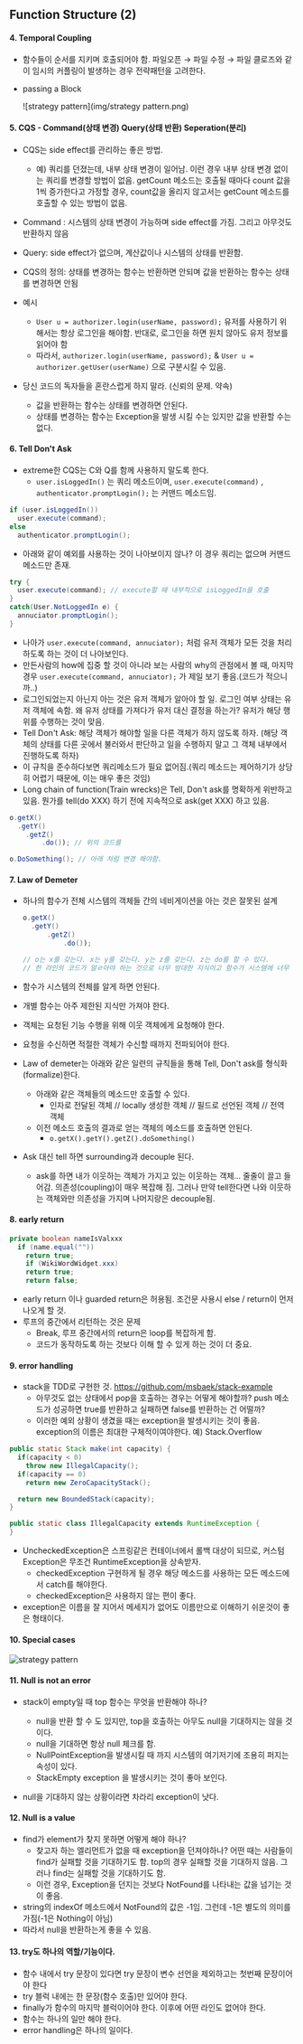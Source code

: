 ## Function Structure (2)

#### 4. Temporal Coupling

- 함수들이 순서를 지키며 호출되어야 함. 파일오픈 → 파일 수정 → 파일 클로즈와 같이 임시의 커플링이 발생하는 경우 전략패턴을 고려한다.

- passing a Block

  ![strategy pattern](img/strategy pattern.png)



#### 5. CQS - Command(상태 변경) Query(상태 반환) Seperation(분리)

- CQS는 side effect를 관리하는 좋은 방법. 
  - 예) 쿼리를 던졌는데, 내부 상태 변경이 일어남. 이런 경우 내부 상태 변경 없이는 쿼리를 변경할 방법이 없음. getCount 메소드는 호출될 때마다 count 값을 1씩 증가한다고 가정할 경우,  count값을 올리지 않고서는 getCount 메소드를 호출할 수 있는 방법이 없음.
- Command : 시스템의 상태 변경이 가능하며 side effect를 가짐. 그리고 아무것도 반환하지 않음
- Query: side effect가 없으며, 계산값이나 시스템의 상태를 반환함.

- CQS의 정의: 상태를 변경하는 함수는 반환하면 안되며 값을 반환하는 함수는 상태를 변경하면 안됨

- 예시 

  -  `User u = authorizer.login(userName, password);`  유저를 사용하기 위해서는 항상 로그인을 해야함. 반대로, 로그인을 하면 원치 않아도 유저 정보를 읽어야 함
  - 따라서, `authorizer.login(userName, password);` & `User u = authorizer.getUser(userName)` 으로 구분시킬 수 있음.

- 당신 코드의 독자들을 혼란스럽게 하지 말라. (신뢰의 문제. 약속) 

  - 값을 반환하는 함수는 상태를 변경하면 안된다.
  - 상태를 변경하는 함수는 Exception을 발생 시킬 수는 있지만 값을 반환할 수는 없다.

  

#### 6. Tell Don't Ask

- extreme한 CQS는 C와 Q를 함께 사용하지 말도록 한다.
  - `user.isLoggedIn()` 는 쿼리 메소드이며, `user.execute(command)` , `authenticator.promptLogin();` 는 커맨드 메소드임.

```java
if (user.isLoggedIn()) 
  user.execute(command);
else
  authenticator.promptLogin();
```

- 아래와 같이 예외를 사용하는 것이 나아보이지 않나?  이 경우 쿼리는 없으며 커맨드 메소드만 존재.

```java
try {
  user.execute(command); // execute할 때 내부적으로 isLoggedIn을 호출
}
catch(User.NotLoggedIn e) {
  annuciator.promptLogin(); 
}
```

- 나아가 `user.execute(command, annuciator);` 처럼 유저 객체가 모든 것을 처리하도록 하는 것이 더 나아보인다.
- 만든사람의 how에 집중 할 것이 아니라 보는 사람의 why의 관점에서 볼 때, 마지막 경우 `user.execute(command, annuciator);` 가 제일 보기 좋음.(코드가 적으니까..) 
- 로그인되었는지 아닌지 아는 것은 유저 객체가 알아야 할 일. 로그인 여부 상태는 유저 객체에 속함. 왜 유저 상태를 가져다가 유저 대신 결정을 하는가? 유저가 해당 행위를 수행하는 것이 맞음.
- Tell Don't Ask:  해당 객체가 해야할 일을 다른 객체가 하지 않도록 하자. (해당 객체의 상태를 다른 곳에서 불러와서 판단하고 일을 수행하지 말고 그 객체 내부에서 진행하도록 하자) 
- 이 규칙을 준수하다보면 쿼리메소드가 필요 없어짐.(쿼리 메소드는 제어하기가 상당히 어렵기 때문에, 이는 매우 좋은 것임)
- Long chain of function(Train wrecks)은 Tell, Don't ask를 명확하게 위반하고 있음. 뭔가를 tell(do XXX) 하기 전에 지속적으로 ask(get XXX) 하고 있음.

```java
o.getX()
  .getY()
  	.getZ()
  		.do()); // 위의 코드를

o.DoSomething(); // 아래 처럼 변경 해야함.
```



#### 7. Law of Demeter

- 하나의 함수가 전체 시스템의 객체들 간의 네비게이션을 아는 것은 잘못된 설계

  ```java
  o.getX()
    .getY()
    	.getZ()
    		.do()); 
  
  // o는 x를 갖는다. x는 y를 갖는다. y는 z를 갖는다. z는 do를 할 수 있다.
  // 한 라인의 코드가 알ㄹ아야 하는 것으로 너무 방대한 지식이고 함수가 시스템에 너무 많은 의존성을 가짐.
  ```

- 함수가 시스템의 전체를 알게 하면 안된다.

- 개별 함수는 아주 제한된 지식만 가져야 한다.

- 객체는 요청된 기능 수행을 위해 이웃 객체에게 요청해야 한다.

- 요청을 수신하면 적절한 객체가 수신할 때까지 전파되어야 한다.

- Law of demeter는 아래와 같은 일련의 규칙들을 통해 Tell, Don't ask를 형식화(formalize)한다.

  - 아래와 같은 객체들의 메소드만 호출할 수 있다.
    - 인자로 전달된 객체 // locally 생성한 객체 // 필드로 선언된 객체 // 전역 객체
  - 이전 메소드 호출의 결과로 얻는 객체의 메소드를 호출하면 안된다.
    - `o.getX().getY().getZ().doSomething()` 

- Ask 대신 tell 하면 surrounding과 decouple 된다. 

  - ask를 하면 내가 이웃하는 객체가 가지고 있는 이웃하는 객체... 줄줄이 끌고 들어감. 의존성(coupling)이 매우 복잡해 짐. 그러나 만약 tell한다면  나와 이웃하는 객체와만 의존성을 가지며 나머지랑은 decouple됨.



#### 8. early return

```java
private boolean nameIsValxxx
  if (name.equal(""))
    return true;
	if (WikiWordWidget.xxx)
    return true;
	return false;
```

- early return 이나 guarded return은 허용됨. 조건문 사용시 else / return이 먼저 나오게 할 것.
- 루프의 중간에서 리턴하는 것은 문제
  - Break, 루프 중간에서의 return은 loop를 복잡하게 함.
  - 코드가 동작하도록 하는 것보다 이해 할 수 있게 하는 것이 더 중요.



#### 9. error handling

- stack을 TDD로 구현한 것. https://github.com/msbaek/stack-example
  - 아무것도 없는 상태에서 pop을 호출하는 경우는 어떻게 해야할까? push 메소드가 성공하면 true를 반환하고 실패하면 false를 반환하는 건 어떨까?
  - 이러한 예외 상황이 생겼을 때는 exception을 발생시키는 것이 좋음. exception의 이름은 최대한 구체적이여야한다. 예) Stack.Overflow

```java
public static Stack make(int capacity) {
  if(capacity < 0)
    throw new IllegalCapacity();
  if(capacity == 0)
    return new ZeroCapacityStack();

  return new BoundedStack(capacity);
}

public static class IllegalCapacity extends RuntimeException {
}
```

- UncheckedException은 스프링같은 컨테이너에서 롤백 대상이 되므로, 커스텀 Exception은 무조건 RuntimeException을 상속받자.
  - checkedException 구현하게 될 경우 해당 메소드를 사용하는 모든 메소드에서 catch를 해야한다.
  - checkedException은 사용하지 않는 편이 좋다.
- exception은 이름을 잘 지어서 메세지가 없어도 이름만으로 이해하기 쉬운것이 좋은 형태이다.



#### 10. Special cases

![strategy pattern](img/special.png)

#### 11. Null is not an error

- stack이 empty일 때 top 함수는 무엇을 반환해야 하나? 
  - null을 반환 할 수 도 있지만, top을 호출하는 아무도 null을 기대하지는 않을 것이다.
  - null을 기대하면 항상 null 체크를 함. 
  - NullPointException을 발생시킬 때 까지 시스템의 여기저기에 조용히 퍼지는 속성이 있다.
  - StackEmpty exception 을 발생시키는 것이 좋아 보인다.

- null을 기대하지 않는 상황이라면 차라리 exception이 낫다.



#### 12. Null is a value

- find가 element가 찾지 못하면 어떻게 해야 하나?
  - 찾고자 하는 엘리먼트가 없을 때 exception을 던져야하나? 어떤 때는 사람들이 find가 실패할 것을 기대하기도 함. top의 경우 실패할 것을 기대하지 않음. 그러나 find는 실패할 것을 기대하기도 함.
  - 이런 경우, Exception을 던지는 것보다 NotFound를 나타내는 값을 넘기는 것이 좋음.
- string의 indexOf 메소드에서 NotFound의 값은 -1임. 그런데 -1은 별도의 의미를 가짐(-1은 Nothing이 아님)
- 따라서 null을 반환하는게 좋을 수 있음.



#### 13. try도 하나의 역할/기능이다.

- 함수 내에서 try 문장이 있다면 try 문장이 변수 선언을 제외하고는 첫번째 문장이어야 한다
- try 블럭 내에는 한 문장(함수 호출)만 있어야 한다. 
- finally가 함수의 마지막 블럭이어야 한다. 이후에 어떤 라인도 없어야 한다.
- 함수는 하나의 일만 해야 한다.
- error handling은 하나의 일이다.

